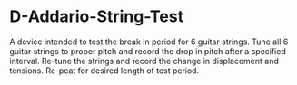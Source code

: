 D-Addario-String-Test
=====================
A device intended to test the break in period for 6 guitar strings. Tune all 6 guitar strings to proper pitch and record the drop in pitch after a specified interval. Re-tune the strings and record the change in displacement and tensions. Re-peat for desired length of test period. 
